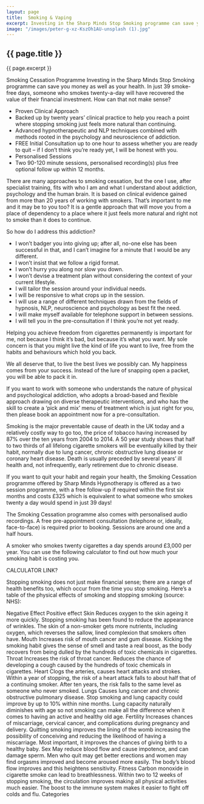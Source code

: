 ```yaml
---
layout: page
title:  Smoking & Vaping
excerpt: Investing in the Sharp Minds Stop Smoking programme can save you money as well as your health. In just 39 smoke-free days, someone who smokes twenty-a-day will have recovered the value of their financial investment. How can that not make sense?
image: "/images/peter-g-xz-KszOh1AU-unsplash (1).jpg"
---
```

## {{ page.title }}

{{ page.excerpt }}

Smoking Cessation Programme
Investing in the Sharp Minds Stop Smoking programme can save you money as well as your health. In just 39 smoke-free days, someone who smokes twenty-a-day will have recovered the value of their financial investment. How can that not make sense?

* Proven Clinical Approach
* Backed up by twenty years’ clinical practice to help you reach a point where stopping smoking just feels more natural than continuing.
* Advanced hypnotherapeutic and NLP techniques combined with methods rooted in the psychology and neuroscience of addiction.
* FREE Initial Consultation up to one hour to assess whether you are ready to quit – if I don’t think you’re ready yet, I will be honest with you.
* Personalised Sessions
* Two 90-120 minute sessions, personalised recording(s) plus free optional follow up within 12 months.

There are many approaches to smoking cessation, but the one I use, after specialist training, fits with who I am and what I understand about addiction, psychology and the human brain. It is based on clinical evidence gained from more than 20 years of working with smokers. That’s important to me and it may be to you too? It is a gentle approach that will move you from a place of dependency to a place where it just feels more natural and right not to smoke than it does to continue.

So how do I address this addiction?

* I won’t badger you into giving up; after all, no-one else has been successful in that, and I can’t imagine for a minute that I would be any different.
* I won’t insist that we follow a rigid format.
* I won’t hurry you along nor slow you down.
* I won’t devise a treatment plan without considering the context of your current lifestyle.
* I will tailor the session around your individual needs.
* I will be responsive to what crops up in the session.
* I will use a range of different techniques drawn from the fields of hypnosis, NLP, neuroscience and psychology as best fit the need.
* I will make myself available for telephone support in between sessions.
* I will tell you in the pre-consultation if I think you’re not yet ready.

Helping you achieve freedom from cigarettes permanently is important for me, not because I think it’s bad, but because it’s what you want. My sole concern is that you might live the kind of life you want to live, free from the habits and behaviours which hold you back.

We all deserve that, to live the best lives we possibly can. My happiness comes from your success. Instead of the lure of snapping open a packet, you will be able to pack it in.

If you want to work with someone who understands the nature of physical and psychological addiction, who adopts a broad-based and flexible approach drawing on diverse therapeutic interventions, and who has the skill to create a ‘pick and mix’ menu of treatment which is just right for you, then please book an appointment now for a pre-consultation.

Smoking is the major preventable cause of death in the UK today and a relatively costly way to go too, the price of tobacco having increased by 87% over the ten years from 2004 to 2014. A 50 year study shows that half to two thirds of all lifelong cigarette smokers will be eventually killed by their habit, normally due to lung cancer, chronic obstructive lung disease or coronary heart disease. Death is usually preceded by several years’ ill health and, not infrequently, early retirement due to chronic disease.

If you want to quit your habit and regain your health, the Smoking Cessation programme offered by Sharp Minds Hypnotherapy is offered as a two session programme, with a free follow-up if required within the first six months and costs £325 which is equivalent to what someone who smokes twenty a day would spend in just 39 days!

The Smoking Cessation programme also comes with personalised audio recordings.  A free pre-appointment consultation (telephone or, ideally, face-to-face) is required prior to booking. Sessions are around one and a half hours.

A smoker who smokes twenty cigarettes a day spends around £3,000 per year. You can use the following calculator to find out how much your smoking habit is costing you.

CALCULATOR LINK?

Stopping smoking does not just make financial sense; there are a range of health benefits too, which occur from the time you stop smoking.  Here’s a table of the physical effects of smoking and stopping smoking (source: NHS):

Negative Effect	Positive effect
Skin	Reduces oxygen to the skin ageing it more quickly.	Stopping smoking has been found to reduce the appearance of wrinkles. The skin of a non-smoker gets more nutrients, including oxygen, which reverses the sallow, lined complexion that smokers often have.
Mouth	Increases risk of mouth cancer and gum disease.	Kicking the smoking habit gives the sense of smell and taste a real boost, as the body recovers from being dulled by the hundreds of toxic chemicals in cigarettes.
Throat	Increases the risk of throat cancer.	Reduces the chance of developing a cough caused by the hundreds of toxic chemicals in cigarettes.
Heart	Clogs the arteries, causes heart attacks and strokes.	Within a year of stopping, the risk of a heart attack falls to about half that of a continuing smoker. After ten years, the risk falls to the same level as someone who never smoked.
Lungs	Causes lung cancer and chronic obstructive pulmonary disease.	Stop smoking and lung capacity could improve by up to 10% within nine months. Lung capacity naturally diminishes with age so not smoking can make all the difference when it comes to having an active and healthy old age.
Fertility	Increases chances of miscarriage, cervical cancer, and complications during pregnancy and delivery.	Quitting smoking improves the lining of the womb increasing the possibility of conceiving and reducing the likelihood of having a miscarriage. Most important, it improves the chances of giving birth to a healthy baby.
Sex	May reduce blood flow and cause impotence, and can damage sperm.	Men who quit may get better erections and women may find orgasms improved and become aroused more easily. The body’s blood flow improves and this heightens sensitivity.
Fitness	Carbon monoxide in cigarette smoke can lead to breathlessness.	Within two to 12 weeks of stopping smoking, the circulation improves making all physical activities much easier. The boost to the immune system makes it easier to fight off colds and flu.
Categories
